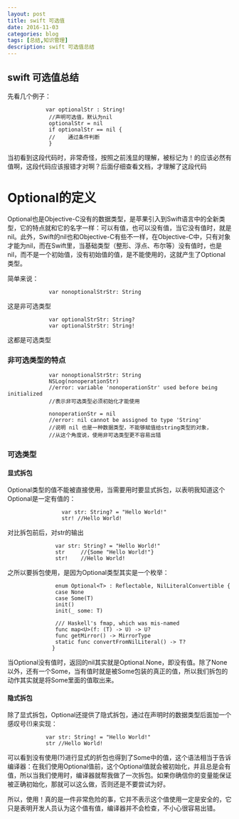 ```yaml
---
layout: post
title: swift 可选值
date: 2016-11-03
categories: blog
tags: [总结,知识管理]
description: swift 可选值总结
---
```


## swift 可选值总结

先看几个例子：

                var optionalStr : String!
                 //声明可选值，默认为nil
                 optionalStr = nil
                 if optionalStr == nil {
                 //    通过条件判断
                 }
                 
                 
当初看到这段代码时，非常奇怪，按照之前浅显的理解，被标记为！的应该必然有值啊，这段代码应该报错才对啊？后面仔细查看文档，才理解了这段代码

# Optional的定义

Optional也是Objective-C没有的数据类型，是苹果引入到Swift语言中的全新类型，它的特点就和它的名字一样：可以有值，也可以没有值，当它没有值时，就是nil。此外，Swift的nil也和Objective-C有些不一样，在Objective-C中，只有对象才能为nil，而在Swift里，当基础类型（整形、浮点、布尔等）没有值时，也是nil，而不是一个初始值，没有初始值的值，是不能使用的，这就产生了Optional类型。 

简单来说：

                 var nonoptionalStrStr: String                

这是非可选类型                 

                 var optionalStrStr: String? 
                 var optionalStrStr: String!
                 
这都是可选类型     


### 非可选类型的特点

                 var nonoptionalStrStr: String                  
                 NSLog(nonoperationStr)
                 //error: variable 'nonoperationStr' used before being initialized
                 //表示非可选类型必须初始化才能使用
                 
                 nonoperationStr = nil
                 //error: nil cannot be assigned to type 'String'
                 //说明 nil 也是一种数据类型，不能够赋值给string类型的对象，
                 //从这个角度说，使用非可选类型更不容易出错
                 
                 
### 可选类型

#### 显式拆包
Optional类型的值不能被直接使用，当需要用时要显式拆包，以表明我知道这个Optional是一定有值的：                 
                
                     var str: String? = "Hello World!"
					 str! //Hello World!
					 
对比拆包前后，对str的输出

                   var str: String? = "Hello World!"
                   str     //{Some "Hello World!"}
                   str!    //Hello World!
                   
之所以要拆包使用，是因为Optional类型其实是一个枚举： 

                   enum Optional<T> : Reflectable, NilLiteralConvertible {
                   case None
                   case Some(T)
                   init()
                   init(_ some: T)

                   /// Haskell's fmap, which was mis-named
                   func map<U>(f: (T) -> U) -> U?
                   func getMirror() -> MirrorType
                   static func convertFromNilLiteral() -> T?
                  }

当Optional没有值时，返回的nil其实就是Optional.None，即没有值。除了None以外，还有一个Some，当有值时就是被Some<T>包装的真正的值，所以我们拆包的动作其实就是将Some里面的值取出来。

#### 隐式拆包
除了显式拆包，Optional还提供了隐式拆包，通过在声明时的数据类型后面加一个感叹号(!)来实现：
 
                var str: String! = "Hello World!"
                str //Hello World!     

可以看到没有使用(?)进行显式的折包也得到了Some中的值，这个语法相当于告诉编译器：在我们使用Optional值前，这个Optional值就会被初始化，并且总是会有值，所以当我们使用时，编译器就帮我做了一次拆包。如果你确信你的变量能保证被正确初始化，那就可以这么做，否则还是不要尝试为好。

所以，使用！真的是一件非常危险的事，它并不表示这个值使用一定是安全的，它只是表明开发人员认为这个值有值，编译器并不会检查，不小心很容易出错。                              					 